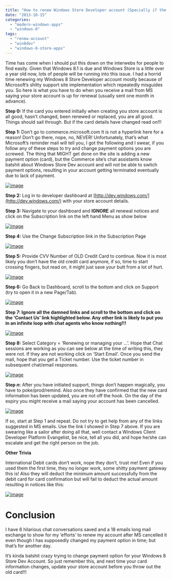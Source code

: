 ```yaml
---
title: "How to renew Windows Store Developer account (Specially if the card you used initially has expired)"
date: "2013-10-15"
categories: 
  - "modern-windows-apps"
  - "windows-8"
tags: 
  - "renew-account"
  - "win8dev"
  - "windows-8-store-apps"
---
```


Time has come when I should put this down on the interwebs for people to find easily. Given that Windows 8.1 is due and Windows Store is a little over a year old now, lots of people will be running into this issue. I had a horrid time renewing my Windows 8 Store Developer account mostly because of Microsoft’s shitty support site implementation which repeatedly misguides you. So here is what you have to do when you receive a mail from MS saying your store account is up for renewal (usually sent one month in advance).

**Step 0:** If the card you entered initially when creating you store account is all good, hasn’t changed, been renewed or replaced, you are all good. Things should sail through. But if the card details have changed read on!!!

**Step 1:** Don’t go to commerce.microsoft.com It is not a hyperlink here for a reason! Don’t go there, nope, no, NEVER! Unfortunately, that’s what Microsoft’s reminder mail will tell you, I got the following and I swear, if you follow any of these steps to try and change payment options you are screwed. The thing that MIGHT get done on the site is adding a new payment option (card), but the Commerce site’s chat assistants know batshit about Windows Store Dev account and will not be able to switch payment options, resulting in your account getting terminated eventually due to lack of payment.

[![image](images/image_thumb2.png "image")](http://sumitmaitra.files.wordpress.com/2013/10/image2.png)

**Step 2:** Log in to developer dashboard at [http://dev.windows.com/](http://dev.windows.com/) with your store account details.

**Step 3:** Navigate to your dashboard and **IGNORE** all renewal notices and click on the Subscription link on the left hand Menu as show below

[![image](images/image_thumb3.png "image")](http://sumitmaitra.files.wordpress.com/2013/10/image3.png)

**Step 4:** Use the Change Subscription link in the Subscription Page

[![image](images/image_thumb4.png "image")](http://sumitmaitra.files.wordpress.com/2013/10/image4.png)

**Step 5:** Provide CVV Number of OLD Credit Card to continue. Now it is most likely you don’t have the old credit card anymore, if so, time to start crossing fingers, but read on, it might just save your butt from a lot of hurt.

[![image](images/image_thumb5.png "image")](http://sumitmaitra.files.wordpress.com/2013/10/image5.png)

**Step 6:** Go Back to Dashboard, scroll to the bottom and click on Support (try to open it in a new Page/Tab).

[![image](images/image_thumb6.png "image")](http://sumitmaitra.files.wordpress.com/2013/10/image6.png)

**Step 7: Ignore all the damned links and scroll to the bottom and click on the ‘Contact Us’ link highlighted below. Any other link is likely to put you in an infinite loop with chat agents who know nothing!!!**

[![image](images/image_thumb7.png "image")](http://sumitmaitra.files.wordpress.com/2013/10/image7.png)

**Step 8:** Select Category = ‘Renewing or managing your …’. Hope that Chat sessions are working as you can see below at the time of writing this, they were not. If they are not working click on ‘Start Email’. Once you send the mail, hope that you get a Ticket number. Use the ticket number in subsequent chat/email responses.

[![image](images/image_thumb8.png "image")](http://sumitmaitra.files.wordpress.com/2013/10/image8.png)

**Step _n_:** After you have initiated support, things don’t happen magically, you have to poke/prod/remind. Also once they have confirmed that the new card information has been updated, you are not off the hook. On the day of the expiry you might receive a mail saying your account has been cancelled.

[![image](images/image_thumb9.png "image")](http://sumitmaitra.files.wordpress.com/2013/10/image9.png)

If so, start at Step 1 and repeat. Do not try to get help from any of the links suggested in MS emails. Use the link I showed in Step 7 above. If you are swearing like a sailor after doing all that, well contact a Windows Client Developer Platform Evangelist, be nice, tell all you did, and hope he/she can escalate and get the right person on the job.

**Other Trivia**

International Debit cards don’t work, nope they don’t, trust me! Even if you used them the first time, they no longer work, some shitty payment gateway this is! Also they will deduct the minimum amount successfully from the debit card for card confirmation but will fail to deduct the actual amount resulting in notices like this:

[![image](images/image_thumb10.png "image")](http://sumitmaitra.files.wordpress.com/2013/10/image10.png)

# Conclusion

I have 6 hilarious chat conversations saved and a 18 emails long mail exchange to show for my ‘efforts’ to renew my account after MS cancelled it even though I has supposedly changed my payment option in time; but that’s for another day.

It’s kinda batshit crazy trying to change payment option for your Windows 8 Store Dev Account. So just remember this, and next time your card information changes, update your store account before you throw out the old card!!!
